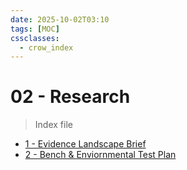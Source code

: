 ```yaml
---
date: 2025-10-02T03:10
tags: [MOC]
cssclasses:
  - crow_index
---
```


# 02 - Research #

> Index file

- [1 - Evidence Landscape Brief](02%20-%20Research/1%20-%20Evidence%20Landscape%20Brief.md)
- [2 - Bench & Enviornmental Test Plan](02%20-%20Research/2%20-%20Bench%20%26%20Enviornmental%20Test%20Plan.md)
